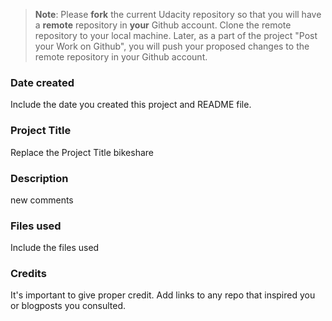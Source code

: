 >**Note**: Please **fork** the current Udacity repository so that you will have a **remote** repository in **your** Github account. Clone the remote repository to your local machine. Later, as a part of the project "Post your Work on Github", you will push your proposed changes to the remote repository in your Github account.

### Date created
Include the date you created this project and README file.

### Project Title
Replace the Project Title
bikeshare

### Description
new comments 

### Files used
Include the files used

### Credits
It's important to give proper credit. Add links to any repo that inspired you or blogposts you consulted.

